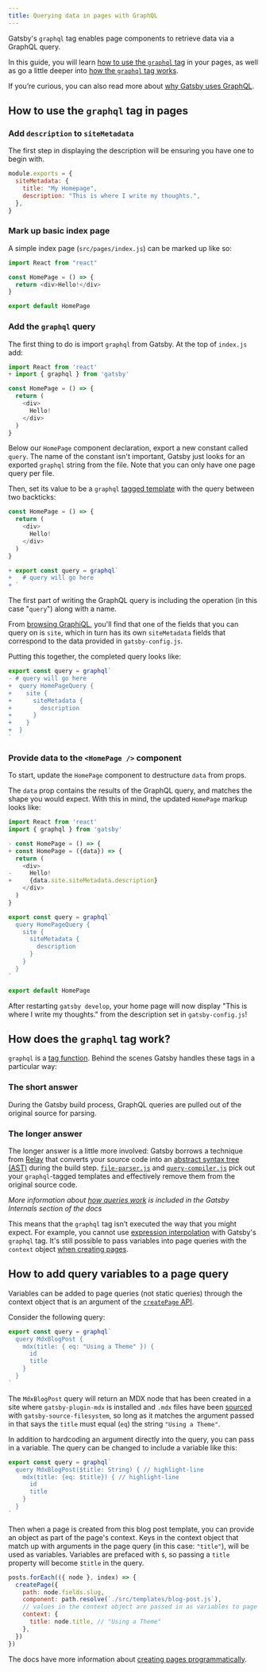 ```yaml
---
title: Querying data in pages with GraphQL
---
```


Gatsby's `graphql` tag enables page components to retrieve data via a GraphQL query.

In this guide, you will learn [how to use the `graphql` tag](/docs/page-query#add-the-graphql-query) in your pages, as well as go a little deeper into [how the `graphql` tag works](/docs/page-query#how-does-the-graphql-tag-work).

If you’re curious, you can also read more about [why Gatsby uses GraphQL](/docs/why-gatsby-uses-graphql/).

## How to use the `graphql` tag in pages

### Add `description` to `siteMetadata`

The first step in displaying the description will be ensuring you have one to begin with.

```js:title=gatsby-config.js
module.exports = {
  siteMetadata: {
    title: "My Homepage",
    description: "This is where I write my thoughts.",
  },
}
```

### Mark up basic index page

A simple index page (`src/pages/index.js`) can be marked up like so:

```jsx:title=src/pages/index.js
import React from "react"

const HomePage = () => {
  return <div>Hello!</div>
}

export default HomePage
```

### Add the `graphql` query

The first thing to do is import `graphql` from Gatsby. At the top of `index.js` add:

```diff:title=src/pages/index.js
import React from 'react'
+ import { graphql } from 'gatsby'

const HomePage = () => {
  return (
    <div>
      Hello!
    </div>
  )
}
```

Below our `HomePage` component declaration, export a new constant called `query`. The name of the constant isn't important, Gatsby just looks for an exported `graphql` string from the file. Note that you can only have one page query per file. 

Then, set its value to be a `graphql` [tagged template](https://developer.mozilla.org/en-US/docs/Web/JavaScript/Reference/Template_literals) with the query between two backticks:

```diff:title=src/pages/index.js
const HomePage = () => {
  return (
    <div>
      Hello!
    </div>
  )
}

+ export const query = graphql`
+   # query will go here
+ `
```

The first part of writing the GraphQL query is including the operation (in this case "`query`") along with a name.

From [browsing GraphiQL](/tutorial/part-five/#introducing-graphiql/), you'll find that one of the fields that you can query on is `site`, which in turn has its own `siteMetadata` fields that correspond to the data provided in `gatsby-config.js`.

Putting this together, the completed query looks like:

```diff:title=src/pages/index.js
export const query = graphql`
- # query will go here
+  query HomePageQuery {
+    site {
+      siteMetadata {
+        description
+      }
+    }
+  }
`
```

### Provide data to the `<HomePage />` component

To start, update the `HomePage` component to destructure `data` from props.

The `data` prop contains the results of the GraphQL query, and matches the shape you would expect. With this in mind, the updated `HomePage` markup looks like:

```diff:title=src/pages/index.js
import React from 'react'
import { graphql } from 'gatsby'

- const HomePage = () => {
+ const HomePage = ({data}) => {
  return (
    <div>
-     Hello!
+     {data.site.siteMetadata.description}
    </div>
  )
}

export const query = graphql`
  query HomePageQuery {
    site {
      siteMetadata {
        description
      }
    }
  }
`

export default HomePage
```

After restarting `gatsby develop`, your home page will now display "This is where I write my thoughts." from the description set in `gatsby-config.js`!

## How does the `graphql` tag work?

`graphql` is a [tag function](https://developer.mozilla.org/en-US/docs/Web/JavaScript/Reference/Template_literals#Tagged_templates). Behind the scenes Gatsby handles these tags in a particular way:

### The short answer

During the Gatsby build process, GraphQL queries are pulled out of the original source for parsing.

### The longer answer

The longer answer is a little more involved: Gatsby borrows a technique from
[Relay](https://facebook.github.io/relay/) that converts your source code into an [abstract syntax tree (AST)](https://en.wikipedia.org/wiki/Abstract_syntax_tree) during the build step. [`file-parser.js`](https://github.com/gatsbyjs/gatsby/blob/5078f03027c868554111f48fbd5d685c403a9fdd/packages/gatsby/src/query/file-parser.js) and [`query-compiler.js`](https://github.com/gatsbyjs/gatsby/blob/5078f03027c868554111f48fbd5d685c403a9fdd/packages/gatsby/src/query/query-compiler.js) pick out your `graphql`-tagged templates and effectively remove them from the original source code.

_More information about [how queries work](/docs/query-behind-the-scenes/) is included in the Gatsby Internals section of the docs_

This means that the `graphql` tag isn’t executed the way that you might expect. For example, you cannot use [expression interpolation](https://developer.mozilla.org/en-US/docs/Web/JavaScript/Reference/Template_literals#Expression_interpolation) with Gatsby's `graphql` tag. It's still possible to pass variables into page queries with the `context` object [when creating pages](/docs/creating-and-modifying-pages).

## How to add query variables to a page query

Variables can be added to page queries (not static queries) through the context object that is an argument of the [`createPage` API](/docs/actions/#createPage).

Consider the following query:

```js:title=src/templates/blog-post.js
export const query = graphql`
  query MdxBlogPost {
    mdx(title: { eq: "Using a Theme" }) {
      id
      title
    }
  }
`
```

The `MdxBlogPost` query will return an MDX node that has been created in a site where `gatsby-plugin-mdx` is installed and `.mdx` files have been [sourced](/docs/content-and-data/) with `gatsby-source-filesystem`, so long as it matches the argument passed in that says the `title` must equal (`eq`) the string `"Using a Theme"`.

In addition to hardcoding an argument directly into the query, you can pass in a variable. The query can be changed to include a variable like this:

```js:title=src/templates/blog-post.js
export const query = graphql`
  query MdxBlogPost($title: String) { // highlight-line
    mdx(title: {eq: $title}) { // highlight-line
      id
      title
    }
  }
`
```

Then when a page is created from this blog post template, you can provide an object as part of the page's context. Keys in the context object that match up with arguments in the page query (in this case: `"title"`), will be used as variables. Variables are prefaced with `$`, so passing a `title` property will become `$title` in the query.

```js:title=gatsby-node.js
posts.forEach(({ node }, index) => {
  createPage({
    path: node.fields.slug,
    component: path.resolve(`./src/templates/blog-post.js`),
    // values in the context object are passed in as variables to page queries
    context: {
      title: node.title, // "Using a Theme"
    },
  })
})
```

The docs have more information about [creating pages programmatically](/docs/programmatically-create-pages-from-data/).
